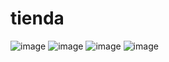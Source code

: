 # tienda
![image](https://user-images.githubusercontent.com/54810276/106468284-b7a11e80-646b-11eb-8dbd-cdc7e83d6973.png)
![image](https://user-images.githubusercontent.com/54810276/106468399-db646480-646b-11eb-8260-f0c9e6a4165d.png)
![image](https://user-images.githubusercontent.com/54810276/106475602-1f5b6780-6474-11eb-9fc7-524ded2dc88f.png)
![image](https://user-images.githubusercontent.com/54810276/106475754-4ade5200-6474-11eb-856b-7aba02fbc181.png)
